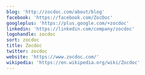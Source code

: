 ```yaml
---
blog: 'http://zocdoc.com/about/blog'
facebook: 'https://facebook.com/ZocDoc'
googleplus: 'https://plus.google.com/+zocdoc'
linkedin: 'https://linkedin.com/company/zocdoc'
logohandle: zocdoc
sort: zocdoc
title: Zocdoc
twitter: zocdoc
website: 'https://www.zocdoc.com/'
wikipedia: 'https://en.wikipedia.org/wiki/Zocdoc'
---
```

